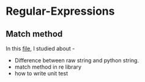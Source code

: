 # Regular-Expressions

## Match method
In this [file](https://github.com/hardikkamboj/Regular-Expressions/blob/main/RegularExpressionOperations-match.ipynb), I studied about - 
  - Difference between raw string and python string. 
  - match method in re library
  - how to write unit test 
